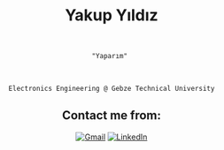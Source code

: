 <div align="center">

# Yakup Yıldız
</div>
<br />

<div align="center">

`"Yaparım" `
</div>
<br>

<div align="center">

 ```
 Electronics Engineering @ Gebze Technical University
 ```

## Contact me from:<br>

<a href="mailto:yildizyyakup@gmail.com" target="_blank" rel="nofollow"><img src="https://img.shields.io/badge/Gmail-D14836?style=for-the-badge&logo=gmail&logoColor=white" alt="Gmail"/></a>
<a href="https://www.linkedin.com/in/yildizyyakup/" target="_blank"><img src="https://img.shields.io/badge/LinkedIn-0077B5?&style=for-the-badge&logo=linkedin&logoColor=white" alt="LinkedIn"></a>
</div>

